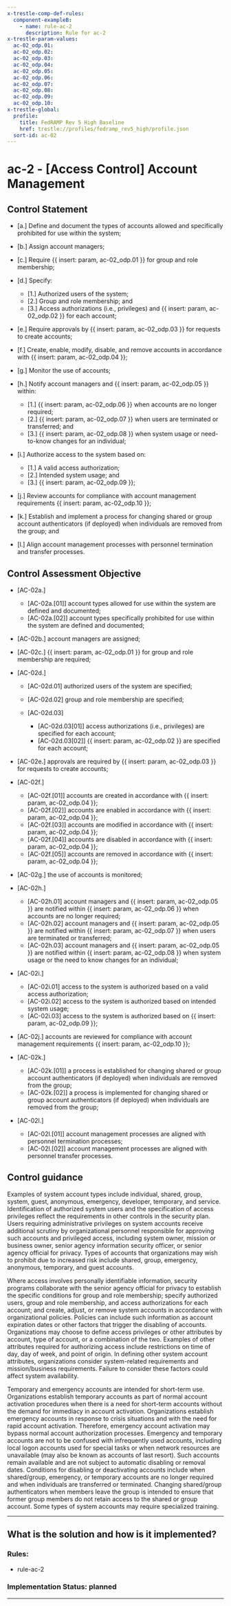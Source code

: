 ```yaml
---
x-trestle-comp-def-rules:
  component-exampleB:
    - name: rule-ac-2
      description: Rule for ac-2
x-trestle-param-values:
  ac-02_odp.01:
  ac-02_odp.02:
  ac-02_odp.03:
  ac-02_odp.04:
  ac-02_odp.05:
  ac-02_odp.06:
  ac-02_odp.07:
  ac-02_odp.08:
  ac-02_odp.09:
  ac-02_odp.10:
x-trestle-global:
  profile:
    title: FedRAMP Rev 5 High Baseline
    href: trestle://profiles/fedramp_rev5_high/profile.json
  sort-id: ac-02
---
```


# ac-2 - \[Access Control\] Account Management

## Control Statement

- \[a.\] Define and document the types of accounts allowed and specifically prohibited for use within the system;

- \[b.\] Assign account managers;

- \[c.\] Require {{ insert: param, ac-02_odp.01 }} for group and role membership;

- \[d.\] Specify:

  - \[1.\] Authorized users of the system;
  - \[2.\] Group and role membership; and
  - \[3.\] Access authorizations (i.e., privileges) and {{ insert: param, ac-02_odp.02 }} for each account;

- \[e.\] Require approvals by {{ insert: param, ac-02_odp.03 }} for requests to create accounts;

- \[f.\] Create, enable, modify, disable, and remove accounts in accordance with {{ insert: param, ac-02_odp.04 }};

- \[g.\] Monitor the use of accounts;

- \[h.\] Notify account managers and {{ insert: param, ac-02_odp.05 }} within:

  - \[1.\] {{ insert: param, ac-02_odp.06 }} when accounts are no longer required;
  - \[2.\] {{ insert: param, ac-02_odp.07 }} when users are terminated or transferred; and
  - \[3.\] {{ insert: param, ac-02_odp.08 }} when system usage or need-to-know changes for an individual;

- \[i.\] Authorize access to the system based on:

  - \[1.\] A valid access authorization;
  - \[2.\] Intended system usage; and
  - \[3.\] {{ insert: param, ac-02_odp.09 }};

- \[j.\] Review accounts for compliance with account management requirements {{ insert: param, ac-02_odp.10 }};

- \[k.\] Establish and implement a process for changing shared or group account authenticators (if deployed) when individuals are removed from the group; and

- \[l.\] Align account management processes with personnel termination and transfer processes.

## Control Assessment Objective

- \[AC-02a.\]

  - \[AC-02a.[01]\] account types allowed for use within the system are defined and documented;
  - \[AC-02a.[02]\] account types specifically prohibited for use within the system are defined and documented;

- \[AC-02b.\] account managers are assigned;

- \[AC-02c.\] {{ insert: param, ac-02_odp.01 }} for group and role membership are required;

- \[AC-02d.\]

  - \[AC-02d.01\] authorized users of the system are specified;
  - \[AC-02d.02\] group and role membership are specified;
  - \[AC-02d.03\]

    - \[AC-02d.03[01]\] access authorizations (i.e., privileges) are specified for each account;
    - \[AC-02d.03[02]\] {{ insert: param, ac-02_odp.02 }} are specified for each account;

- \[AC-02e.\] approvals are required by {{ insert: param, ac-02_odp.03 }} for requests to create accounts;

- \[AC-02f.\]

  - \[AC-02f.[01]\] accounts are created in accordance with {{ insert: param, ac-02_odp.04 }};
  - \[AC-02f.[02]\] accounts are enabled in accordance with {{ insert: param, ac-02_odp.04 }};
  - \[AC-02f.[03]\] accounts are modified in accordance with {{ insert: param, ac-02_odp.04 }};
  - \[AC-02f.[04]\] accounts are disabled in accordance with {{ insert: param, ac-02_odp.04 }};
  - \[AC-02f.[05]\] accounts are removed in accordance with {{ insert: param, ac-02_odp.04 }};

- \[AC-02g.\] the use of accounts is monitored; 

- \[AC-02h.\]

  - \[AC-02h.01\] account managers and {{ insert: param, ac-02_odp.05 }} are notified within {{ insert: param, ac-02_odp.06 }} when accounts are no longer required;
  - \[AC-02h.02\] account managers and {{ insert: param, ac-02_odp.05 }} are notified within {{ insert: param, ac-02_odp.07 }} when users are terminated or transferred;
  - \[AC-02h.03\] account managers and {{ insert: param, ac-02_odp.05 }} are notified within {{ insert: param, ac-02_odp.08 }} when system usage or the need to know changes for an individual;

- \[AC-02i.\]

  - \[AC-02i.01\] access to the system is authorized based on a valid access authorization;
  - \[AC-02i.02\] access to the system is authorized based on intended system usage;
  - \[AC-02i.03\] access to the system is authorized based on {{ insert: param, ac-02_odp.09 }};

- \[AC-02j.\] accounts are reviewed for compliance with account management requirements {{ insert: param, ac-02_odp.10 }};

- \[AC-02k.\]

  - \[AC-02k.[01]\] a process is established for changing shared or group account authenticators (if deployed) when individuals are removed from the group;
  - \[AC-02k.[02]\] a process is implemented for changing shared or group account authenticators (if deployed) when individuals are removed from the group;

- \[AC-02l.\]

  - \[AC-02l.[01]\] account management processes are aligned with personnel termination processes;
  - \[AC-02l.[02]\] account management processes are aligned with personnel transfer processes.

## Control guidance

Examples of system account types include individual, shared, group, system, guest, anonymous, emergency, developer, temporary, and service. Identification of authorized system users and the specification of access privileges reflect the requirements in other controls in the security plan. Users requiring administrative privileges on system accounts receive additional scrutiny by organizational personnel responsible for approving such accounts and privileged access, including system owner, mission or business owner, senior agency information security officer, or senior agency official for privacy. Types of accounts that organizations may wish to prohibit due to increased risk include shared, group, emergency, anonymous, temporary, and guest accounts.

Where access involves personally identifiable information, security programs collaborate with the senior agency official for privacy to establish the specific conditions for group and role membership; specify authorized users, group and role membership, and access authorizations for each account; and create, adjust, or remove system accounts in accordance with organizational policies. Policies can include such information as account expiration dates or other factors that trigger the disabling of accounts. Organizations may choose to define access privileges or other attributes by account, type of account, or a combination of the two. Examples of other attributes required for authorizing access include restrictions on time of day, day of week, and point of origin. In defining other system account attributes, organizations consider system-related requirements and mission/business requirements. Failure to consider these factors could affect system availability.

Temporary and emergency accounts are intended for short-term use. Organizations establish temporary accounts as part of normal account activation procedures when there is a need for short-term accounts without the demand for immediacy in account activation. Organizations establish emergency accounts in response to crisis situations and with the need for rapid account activation. Therefore, emergency account activation may bypass normal account authorization processes. Emergency and temporary accounts are not to be confused with infrequently used accounts, including local logon accounts used for special tasks or when network resources are unavailable (may also be known as accounts of last resort). Such accounts remain available and are not subject to automatic disabling or removal dates. Conditions for disabling or deactivating accounts include when shared/group, emergency, or temporary accounts are no longer required and when individuals are transferred or terminated. Changing shared/group authenticators when members leave the group is intended to ensure that former group members do not retain access to the shared or group account. Some types of system accounts may require specialized training.

______________________________________________________________________

## What is the solution and how is it implemented?

<!-- For implementation status enter one of: implemented, partial, planned, alternative, not-applicable -->

<!-- Note that the list of rules under ### Rules: is read-only and changes will not be captured after assembly to JSON -->

<!-- Add control implementation description here for control: ac-2 -->

### Rules:

  - rule-ac-2

### Implementation Status: planned

______________________________________________________________________
